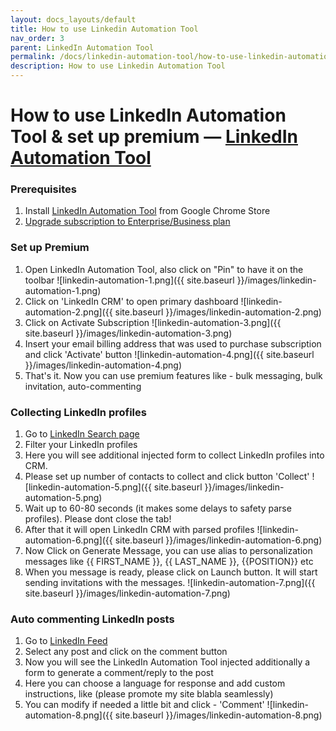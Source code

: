 ```yaml
---
layout: docs_layouts/default
title: How to use Linkedin Automation Tool
nav_order: 3
parent: LinkedIn Automation Tool
permalink: /docs/linkedin-automation-tool/how-to-use-linkedin-automation-tool
description: How to use Linkedin Automation Tool
---
```


# How to use LinkedIn Automation Tool & set up premium — <a href="/lead-generation-linkedin/" target="_blank">LinkedIn Automation Tool</a>


### Prerequisites
1. Install <a href="https://chromewebstore.google.com/detail/ai-chatgpt-lead-generatio/elgfcjbemdchphggeegglnmjoagoeial?utm_source=pricing_page" target="_blank">LinkedIn Automation Tool</a> from Google Chrome Store
2. <a href="/lead-generation-linkedin/" target="_blank">Upgrade subscription to Enterprise/Business plan</a>


### Set up Premium
1. Open LinkedIn Automation Tool, also click on "Pin" to have it on the toolbar
    ![linkedin-automation-1.png]({{ site.baseurl }}/images/linkedin-automation-1.png)
2. Click on 'LinkedIn CRM' to open primary dashboard
   ![linkedin-automation-2.png]({{ site.baseurl }}/images/linkedin-automation-2.png)
3. Click on Activate Subscription
   ![linkedin-automation-3.png]({{ site.baseurl }}/images/linkedin-automation-3.png)
4. Insert your email billing address that was used to purchase subscription and click 'Activate' button
   ![linkedin-automation-4.png]({{ site.baseurl }}/images/linkedin-automation-4.png)
5. That's it. Now you can use premium features like - bulk messaging, bulk invitation, auto-commenting


### Collecting LinkedIn profiles
1. Go to <a href="https://www.linkedin.com/search/results/people/?origin=SWITCH_SEARCH_VERTICAL"> LinkedIn Search page </a>
2. Filter your LinkedIn profiles
3. Here you will see additional injected form to collect LinkedIn profiles into CRM.
4. Please set up number of contacts to collect and click button 'Collect'
   ![linkedin-automation-5.png]({{ site.baseurl }}/images/linkedin-automation-5.png)
5. Wait up to 60-80 seconds (it makes some delays to safety parse profiles). Please dont close the tab!
6. After that it will open LinkedIn CRM with parsed profiles
![linkedin-automation-6.png]({{ site.baseurl }}/images/linkedin-automation-6.png)
7. Now Click on Generate Message, you can use alias to personalization messages like {{ FIRST_NAME }}, {{ LAST_NAME }}, {{POSITION}} etc
8. When you message is ready, please click on Launch button. It will start sending invitations with the messages.
   ![linkedin-automation-7.png]({{ site.baseurl }}/images/linkedin-automation-7.png)


### Auto commenting LinkedIn posts
1. Go to <a href="https://www.linkedin.com/feed/"> LinkedIn Feed</a>
2. Select any post and click on the comment button
3. Now you will see the LinkedIn Automation Tool injected additionally a form to generate a comment/reply to the post
4. Here you can choose a language for response and add custom instructions, like (please promote my site blabla seamlessly)
5. You can modify if needed a little bit and click - 'Comment'
   ![linkedin-automation-8.png]({{ site.baseurl }}/images/linkedin-automation-8.png)